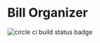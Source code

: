 # Bill Organizer
![circle ci build status badge](https://circleci.com/gh/nus-mtp/bill-organizer.png?circle-token=:circle-token)
